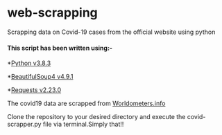 # web-scrapping
Scrapping data on Covid-19 cases from the official website using python

#### This script has been written using:-

*[Python v3.8.3](https://www.python.org/downloads/)

*[BeautifulSoup4 v4.9.1](https://pypi.org/project/beautifulsoup4/)

*[Requests v2.23.0](https://pypi.org/project/requests/)

The covid19 data are scrapped from [Worldometers.info](https://www.worldometers.info/coronavirus/)

Clone the repository to your desired directory and execute the covid-scrapper.py file via terminal.Simply that!!

